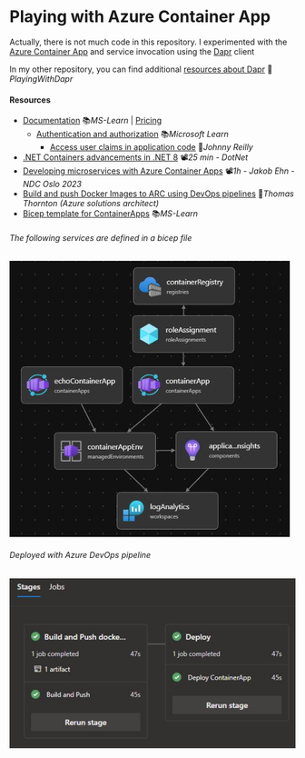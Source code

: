 # Playing with Azure Container App
Actually, there is not much code in this repository. I experimented with the [Azure Container App](https://learn.microsoft.com/en-us/azure/container-apps/overview) and service invocation using the [Dapr](https://dapr.io/) client

In my other repository, you can find additional [resources about Dapr](https://github.com/19balazs86/PlayingWithDapr) 👤*PlayingWithDapr*

#### Resources

- [Documentation](https://learn.microsoft.com/en-us/azure/container-apps/overview) 📚*MS-Learn* | [Pricing](https://azure.microsoft.com/en-us/pricing/details/container-apps)
  - [Authentication and authorization](https://learn.microsoft.com/en-us/azure/container-apps/authentication) 📚*Microsoft Learn*
    - [Access user claims in application code](https://johnnyreilly.com/azure-container-apps-easy-auth-and-dotnet-authentication) 📓*Johnny Reilly*
- [.NET Containers advancements in .NET 8](https://youtu.be/scIAwLrruMY) 📽️*25 min - DotNet*
- [Developing microservices with Azure Container Apps](https://youtu.be/npVfxDiEyeg) 📽️*1h - Jakob Ehn - NDC Oslo 2023*
- [Build and push Docker Images to ARC using DevOps pipelines](https://thomasthornton.cloud/2021/12/16/build-and-push-docker-images-to-azure-container-registry-using-azure-devops-pipelines) 📓*Thomas Thornton (Azure solutions architect)*
- [Bicep template for ContainerApps](https://learn.microsoft.com/en-us/azure/templates/microsoft.app/containerapps?pivots=deployment-language-bicep) 📚*MS-Learn*

###### The following services are defined in a bicep file

![Bicep-Visualize-main](images/Bicep-Visualize-main.JPG)

###### Deployed with Azure DevOps pipeline

![DevOps-Pipeline](images/DevOps-Pipeline.JPG)